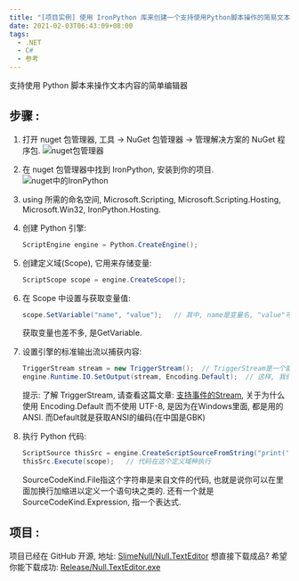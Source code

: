 ```yaml
---
title: "[项目实例] 使用 IronPython 库来创建一个支持使用Python脚本操作的简易文本编辑器"
date: 2021-02-03T06:43:09+08:00
tags:
  - .NET
  - C#
  - 参考
---
```


支持使用 Python 脚本来操作文本内容的简单编辑器

<!--more-->

## 步骤 :

1. 打开 nuget 包管理器, 工具 -> NuGet 包管理器 -> 管理解决方案的 NuGet 程序包.
![nuget包管理器](https://img-blog.csdnimg.cn/20210203030753805.png)

2. 在 nuget 包管理器中找到 IronPython, 安装到你的项目.
![nuget中的IronPython](https://img-blog.csdnimg.cn/20210203030547151.png)
3. using 所需的命名空间, Microsoft.Scripting, Microsoft.Scripting.Hosting, Microsoft.Win32, IronPython.Hosting.
4. 创建 Python 引擎:
	```csharp
	ScriptEngine engine = Python.CreateEngine();
	```
5. 创建定义域(Scope), 它用来存储变量:
	```csharp
	ScriptScope scope = engine.CreateScope();
	```
6. 在 Scope 中设置与获取变量值:
	```csharp
	scope.SetVariable("name", "value");   // 其中, name是变量名, "value"可以是任意类型, 表示变量值
	```
	获取变量也差不多, 是GetVariable.
7. 设置引擎的标准输出流以捕获内容:
	```csharp
	TriggerStream stream = new TriggerStream();  // TriggerStream是一个能够在写入时触发事件的, 继承了Stream的类.
	engine.Runtime.IO.SetOutput(stream, Encoding.Default);  // 这样, 我们可以通过TriggerStream的写入事件来获取写入的内容
	```
	提示: 了解 TriggerStream, 请查看这篇文章: [支持事件的Stream](https://blog.csdn.net/m0_46555380/article/details/113578296), 关于为什么使用 Encoding.Default 而不使用 UTF-8, 是因为在Windows里面, 都是用的 ANSI. 而Default就是获取ANSI的编码(在中国是GBK)
8. 执行 Python 代码:
	```csharp
	ScriptSource thisSrc = engine.CreateScriptSourceFromString("print('hello world')", SourceCodeKind.File)
	thisSrc.Execute(scope);   // 代码在这个定义域种执行
	```
	SourceCodeKind.File指这个字符串是来自文件的代码, 也就是说你可以在里面加换行加缩进以定义一个语句块之类的. 还有一个就是SourceCodeKind.Expression, 指一个表达式.

## 项目 :
项目已经在 GitHub 开源, 地址: [SlimeNull/Null.TextEditor](https://github.com/SlimeNull/Null.TextEditor)
想直接下载成品? 希望你能下载成功: [Release/Null.TextEditor.exe](https://github.com/SlimeNull/Null.TextEditor/raw/main/TextEditor/bin/Release/Null.TextEditor.exe)
